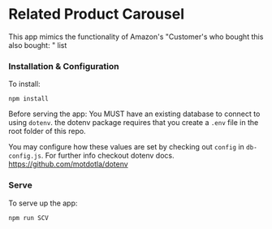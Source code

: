 # Related Product Carousel

This app mimics the functionality of Amazon's "Customer's who bought this also bought: " list

### Installation & Configuration
To install: 

``` npm install ```

Before serving the app: You MUST have an existing database to connect to using `dotenv`. the dotenv package requires that you create a `.env` file in the root folder of this repo.

You may configure how these values are set by checking out `config` in `db-config.js`. For further info checkout dotenv docs. https://github.com/motdotla/dotenv

### Serve
To serve up the app:

``` npm run SCV ```

